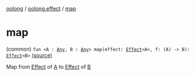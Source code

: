 [oolong](../index.md) / [oolong.effect](index.md) / [map](./map.md)

# map

(common) `fun <A : `[`Any`](https://kotlinlang.org/api/latest/jvm/stdlib/kotlin/-any/index.html)`, B : `[`Any`](https://kotlinlang.org/api/latest/jvm/stdlib/kotlin/-any/index.html)`> map(effect: `[`Effect`](../oolong/-effect.md)`<A>, f: (A) -> B): `[`Effect`](../oolong/-effect.md)`<B>` [(source)](https://github.com/oolong-kt/oolong/tree/main/oolong/src/commonMain/kotlin/oolong/effect/util.kt#L34)

Map from [Effect](../oolong/-effect.md) of [A](map.md#A) to [Effect](../oolong/-effect.md) of [B](map.md#B)

